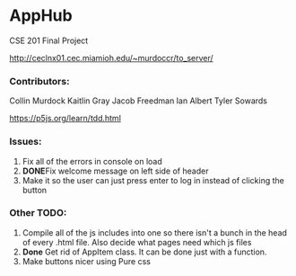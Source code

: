 # AppHub

CSE 201 Final Project

http://ceclnx01.cec.miamioh.edu/~murdoccr/to_server/

### Contributors:

Collin Murdock
Kaitlin Gray
Jacob Freedman
Ian   Albert
Tyler Sowards


https://p5js.org/learn/tdd.html

### Issues:

1. Fix all of the errors in console on load
2. **DONE**Fix welcome message on left side of header
3. Make it so the user can just press enter to log in instead of clicking the button

### Other TODO:

1. Compile all of the js includes into one so there isn't a bunch in the head of every .html file. Also decide what pages need which js files
2. **Done** Get rid of AppItem class. It can be done just with a function. 
3. Make buttons nicer using Pure css
